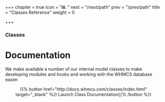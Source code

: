+++
chapter = true
icon = "<b>iii. </b>"
next = "/next/path"
prev = "/prev/path"
title = "Classes Reference"
weight = 0

+++

### Classes

# Documentation

We make available a number of our internal model classes to make developing modules and hooks and working with the WHMCS database easier.

<p style="text-align: center;">
    {{% button href="http://docs.whmcs.com/classes/index.html" target="_blank" %}}<i class="fa fa-file-text-o"></i> Launch Class Documentation{{% /button %}}
</p>
